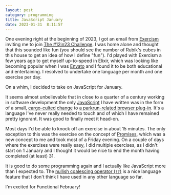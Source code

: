 ```yaml
---
layout: post
category: programming
title: JavaScript January
date: 2023-01-31  8:11:57
---
```


One evening right at the beginning of 2023, I got an email from
[Exercism](https://exercism.org/) inviting me to join 
[The #12in23 Challenge](https://exercism.org/challenges/12in23). I was home
alone and thought that this sounded like fun (you should see the number of
Rubik's cubes in this house to get an idea of how I define "fun"). I'd played
with Exercism a few years ago to get myself up-to-speed in Elixir, which was
looking like becoming popular when I was [Envato](https://www.envato.com) and I
found it to be both educational and entertaining. I resolved to undertake one
language per month and one exercise per day.

On a whim, I decided to take on JavaScript for January.

It seems almost unbelievable that in close to a quarter of a century working in
software development the only
[JavaScript](https://developer.mozilla.org/docs/Learn/JavaScript/First_steps/What_is_JavaScript)
I have written was in the form of a small,
[cargo-culted](https://en.wikipedia.org/wiki/Cargo_cult_programming)
[change](https://github.com/fraz3alpha/running-challenges/commit/a9b83c55f9e2ab87860c57a0000881c585977b0a)
to [a parkrun-related browser plug-in](/blog/2019/07/24/essential-browser-plugins/#running-challenges). 
It's a language I've never really needed to touch and of which I have remained
pretty ignorant. It was good to finally meet it head-on.

Most days I'd be able to knock off an exercise in about 15 minutes. The only
exception to this was the exercise on the concept of
[Promises](https://exercism.org/tracks/javascript/concepts/promises), which was
a new concept to me and took most of a Friday evening. On a couple of days where
the exercises were really easy, I did multiple exercises, as I didn't start on 1
January and I thought it would be nice to end the month having completed (at
least) 31.

It is good to do some programming again and I actually like JavaScript more than
I expected to. 
The [nullish coalescing operator
(`??`)](https://developer.mozilla.org/docs/Web/JavaScript/Reference/Operators/Nullish_coalescing)
is a nice language feature that I don't think I have used in any other language
so far.

I'm excited for Functional February!
